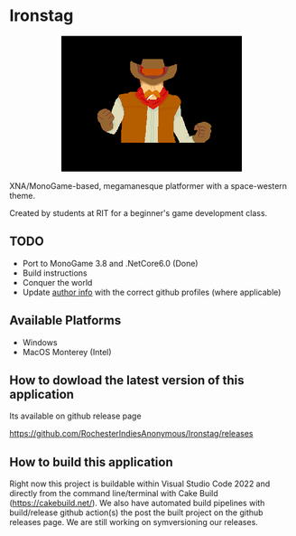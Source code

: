 Ironstag
========

<p align="center">
  <img src="https://raw.githubusercontent.com/RochesterIndiesAnonymous/Ironstag/master/WesternSpaceShared/Content/Textures/Cutscenes/Intro7.png" />
</p>

XNA/MonoGame-based, megamanesque platformer with a space-western theme.

Created by students at RIT for a beginner's game development class.

## TODO

- Port to MonoGame 3.8 and .NetCore6.0 (Done)
- Build instructions
- Conquer the world
- Update [author info](https://help.github.com/articles/changing-author-info) with the correct github profiles (where applicable)

## Available Platforms
- Windows
- MacOS Monterey (Intel)

## How to dowload the latest version of this application

Its available on github release page

https://github.com/RochesterIndiesAnonymous/Ironstag/releases

## How to build this application

Right now this project is buildable within Visual Studio Code 2022 and directly from the command line/terminal with Cake Build (https://cakebuild.net/). We also have automated build pipelines with build/release github action(s) the post the built project on the github releases page. We are still working on symversioning our releases.
